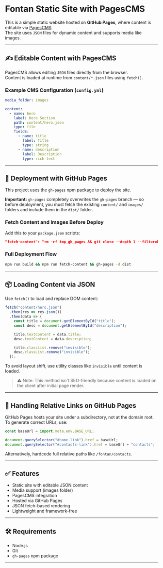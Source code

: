 # Fontan Static Site with PagesCMS

This is a simple static website hosted on **GitHub Pages**, where content is editable via [PagesCMS](https://pagescms.org/).  
The site uses `JSON` files for dynamic content and supports media like images.

---

## ✍️ Editable Content with PagesCMS

PagesCMS allows editing `JSON` files directly from the browser.  
Content is loaded at runtime from `content/*.json` files using `fetch()`.

### Example CMS Configuration (`config.yml`)
```yaml
media_folder: images

content:
  - name: hero
    label: Hero Section
    path: content/hero.json
    type: file
    fields:
      - name: title
        label: Title
        type: string
      - name: description
        label: Description
        type: rich-text
```

---

## 🚀 Deployment with GitHub Pages

This project uses the `gh-pages` npm package to deploy the site.

**Important:** `gh-pages` completely overwrites the `gh-pages` branch — so before deployment, you must fetch the existing `content/` and `images/` folders and include them in the `dist/` folder.

### Fetch Content and Images Before Deploy

Add this to your `package.json` scripts:

```json
"fetch-content": "rm -rf tmp_gh_pages && git clone --depth 1 --filter=blob:none --sparse --branch gh-pages https://github.com/underwhot/fontan.git tmp_gh_pages && cd tmp_gh_pages && git sparse-checkout set content images && cp -r content ../dist/content && cp -r images ../dist/images && cd .. && rm -rf tmp_gh_pages"
```

### Full Deployment Flow
```bash
npm run build && npm run fetch-content && gh-pages -d dist
```

---

## 📦 Loading Content via JSON

Use `fetch()` to load and replace DOM content:

```js
fetch("content/hero.json")
  .then(res => res.json())
  .then(data => {
    const title = document.getElementById("title");
    const desc = document.getElementById("description");

    title.textContent = data.title;
    desc.textContent = data.description;

    title.classList.remove("invisible");
    desc.classList.remove("invisible");
  });
```

To avoid layout shift, use utility classes like `invisible` until content is loaded.

> ⚠️ Note: This method isn't SEO-friendly because content is loaded on the client after initial page render.

---

## 🔗 Handling Relative Links on GitHub Pages

GitHub Pages hosts your site under a subdirectory, not at the domain root.  
To generate correct URLs, use:

```js
const baseUrl = import.meta.env.BASE_URL;

document.querySelector("#home-link").href = baseUrl;
document.querySelector("#contacts-link").href = baseUrl + "contacts";
```

Alternatively, hardcode full relative paths like `/fontan/contacts`.

---

## ✅ Features

- Static site with editable JSON content
- Media support (images folder)
- PagesCMS integration
- Hosted via GitHub Pages
- JSON fetch-based rendering
- Lightweight and framework-free

---

## 🛠 Requirements

- Node.js
- Git
- `gh-pages` npm package

---
